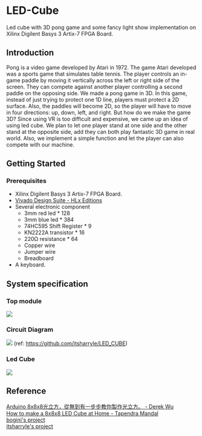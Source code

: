 # LED-Cube
Led cube with 3D pong game and some fancy light show implementation on Xilinx Digilent Basys 3 Artix-7 FPGA Board.

## Introduction
Pong is a video game developed by Atari in 1972. The game Atari developed was a sports game that simulates table tennis. The player controls an in-game paddle by moving it vertically across the left or right side of the screen. They can compete against another player controlling a second paddle on the opposing side. We made a pong game in 3D. In this game, instead of just trying to protect one 1D line, players must protect a 2D surface. Also, the paddles will become 2D, so the player will have to move in four directions: up, down, left, and right. But how do we make the game 3D? Since using VR is too difficult and expensive, we came up an idea of using led cube. We plan to let one player stand at one side and the other stand at the opposite side, add they can both play fantastic 3D game in real world. Also, we implement a simple function and let the player can also compete with our machine.
## Getting Started
### Prerequisites
* Xilinx Digilent Basys 3 Artix-7 FPGA Board.
* [Vivado Design Suite - HLx Editions](https://www.xilinx.com/support/download.html)
* Several electronic component
  * 3mm red led * 128
  * 3mm blue led * 384
  * 74HC595 Shift Register * 9
  * KN2222A transistor * 16
  * 220Ω resistance * 64
  * Copper wire
  * Jumper wire
  * Breadboard
* A keyboard.

## System specification

### Top module
![](https://i.imgur.com/CUaCFid.png)

### Circuit Diagram
![](https://i.imgur.com/xzvYMmV.png)
(ref: https://github.com/itsharryle/LED_CUBE)

### Led Cube
![](https://imgur.com/OYxk169.png)

## Reference
[Arduino 8x8x8光立方，從無到有一步步教你製作光立方。 - Derek Wu](https://crazymaker.com.tw/arduino-8x8x8-led-cube/) <br>
[How to make a 8x8x8 LED Cube at Home - Tapendra Mandal ](https://www.youtube.com/watch?v=mN5JWQUfrxY) <br>
[bogini's project](https://github.com/bogini/Pong) <br>
[itsharryle's project](https://github.com/itsharryle/LED_CUBE/tree/master/CUBE)

